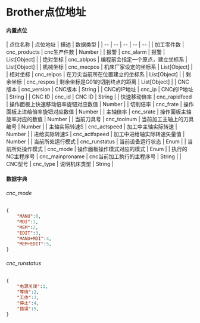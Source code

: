 # Brother点位地址

#### 内置点位




| 点位名称 | 点位地址 | 描述 | 数据类型 |
| -- | -- | -- | -- | -- |
| 加工零件数 | cnc_products | cnc生产件数 | Number |
| 报警 | cnc_alarm | 报警 | List[Object] |
| 绝对坐标 | cnc_ablpos | 编程前会指定一个原点，建立坐标系 | List[Object] |
| 机械坐标 | cnc_mecpos | 机床厂家设定的坐标系 | List[Object] |
| 相对坐标 | cnc_relpos | 在刀尖当前所在位置建立的坐标系 | List[Object] |
| 剩余坐标 | cnc_respos | 剩余坐标是G01的切削终点的距离 | List[Object] |
| CNC版本 | cnc_version | CNC版本 | String |
| CNC的IP地址 | cnc_ip | CNC的IP地址 | String |
| CNC ID | cnc_id | CNC ID | String |
| 快速移动倍率 | cnc_rapidfeed | 操作面板上快速移动倍率旋钮对应数值 | Number |
| 切削倍率 | cnc_frate | 操作面板上进给倍率旋钮对应数值 | Number |
| 主轴倍率 | cnc_srate | 操作面板主轴旋率对应的数值 | Number |
| 当前刀具号 | cnc_toolnum | 当前加工主轴上的刀具编号 | Number |
| 主轴实际转速S | cnc_actspeed | 加工中主轴实际转速 | Number |
| 进给实际转速S | cnc_actfspeed | 加工中进给轴实际转速矢量值 | Number |
| 当前所处运行模式 | cnc_runstatus | 当前设备运行状态 | Enum |
| 当前所处操作模式 | cnc_mode | 操作面板操作模式对应的模式 | Enum |
| 执行的NC主程序号 | cnc_mainproname | cnc当前加工执行的主程序号 | String |
| CNC型号 | cnc_type | 说明机床类型 | String |


#### 数据字典

###### cnc_mode

``` json
{
    "MANU":0, 
    "MDI":1, 
    "MEM":2,
    "EDIT":3, 
    "MANU+MDI":4,
    "MEM+EDIT":5, 
}
```

###### cnc_runstatus

``` json
{
    "电源关闭":1,
    "等待":2, 
    "工作":3,
    "停止":4, 
    "错误":5,
}
```